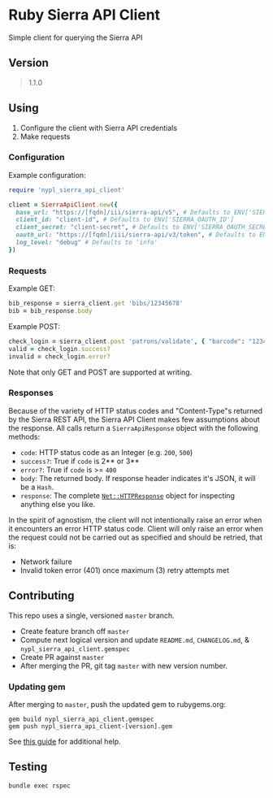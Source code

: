 # Ruby Sierra API Client

Simple client for querying the Sierra API

## Version

> 1.1.0

## Using

1. Configure the client with Sierra API credentials
2. Make requests

### Configuration

Example configuration:

```ruby
require 'nypl_sierra_api_client'

client = SierraApiClient.new({
  base_url: "https://[fqdn]/iii/sierra-api/v5", # Defaults to ENV['SIERRA_API_BASE_URL']
  client_id: "client-id", # Defaults to ENV['SIERRA_OAUTH_ID']
  client_secret: "client-secret", # Defaults to ENV['SIERRA_OAUTH_SECRET']
  oauth_url: "https://[fqdn]/iii/sierra-api/v3/token", # Defaults to ENV['SIERRA_OAUTH_URL'],
  log_level: "debug" # Defaults to 'info'
})
```

### Requests

Example GET:

```ruby
bib_response = sierra_client.get 'bibs/12345678'
bib = bib_response.body
```

Example POST:

```ruby
check_login = sierra_client.post 'patrons/validate', { "barcode": "1234", "pin": "6789" }
valid = check_login.success?
invalid = check_login.error?
```

Note that only GET and POST are supported at writing.

### Responses

Because of the variety of HTTP status codes and "Content-Type"s returned by the Sierra REST API, the Sierra API Client makes few assumptions about the response. All calls return a `SierraApiResponse` object with the following methods:

 * `code`: HTTP status code as an Integer (e.g. `200`, `500`)
 * `success?`: True if `code` is 2** or 3**
 * `error?`: True if `code` is >= `400`
 * `body`: The returned body. If response header indicates it's JSON, it will be a `Hash`.
 * `response`: The complete [`Net::HTTPResponse`](https://ruby-doc.org/stdlib-2.7.1/libdoc/net/http/rdoc/Net/HTTPResponse.html) object for inspecting anything else you like.

In the spirit of agnostism, the client will not intentionally raise an error when it encounters an error HTTP status code. Client will only raise an error when the request could not be carried out as specified and should be retried, that is:
 - Network failure
 - Invalid token error (401) once maximum (3) retry attempts met

## Contributing

This repo uses a single, versioned `master` branch.

 * Create feature branch off `master`
 * Compute next logical version and update `README.md`, `CHANGELOG.md`, & `nypl_sierra_api_client.gemspec`
 * Create PR against `master`
 * After merging the PR, git tag `master` with new version number.

### Updating gem

After merging to `master`, push the updated gem to rubygems.org:

```
gem build nypl_sierra_api_client.gemspec
gem push nypl_sierra_api_client-[version].gem
```

See [this guide](https://guides.rubygems.org/make-your-own-gem/) for additional help.

## Testing

```
bundle exec rspec
```
